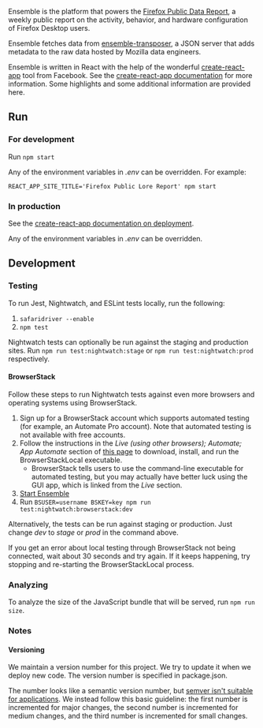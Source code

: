 Ensemble is the platform that powers the [Firefox Public Data
Report](https://data.firefox.com), a weekly public report on the activity,
behavior, and hardware configuration of Firefox Desktop users.

Ensemble fetches data from
[ensemble-transposer](https://github.com/mozilla/ensemble-transposer), a JSON
server that adds metadata to the raw data hosted by Mozilla data engineers.

Ensemble is written in React with the help of the wonderful
[create-react-app](https://github.com/facebook/create-react-app) tool from
Facebook. See the [create-react-app documentation](https://facebook.github.io/create-react-app/docs/getting-started)
for more information. Some highlights and some additional information are
provided here.

## Run

### For development

Run `npm start`

Any of the environment variables in *.env* can be overridden. For example:

`REACT_APP_SITE_TITLE='Firefox Public Lore Report' npm start`

### In production

See the [create-react-app documentation on
deployment](https://github.com/facebook/create-react-app/blob/master/packages/react-scripts/template/README.md#deployment).

Any of the environment variables in *.env* can be overridden.

## Development

### Testing

To run Jest, Nightwatch, and ESLint tests locally, run the following:

1. `safaridriver --enable`
2. `npm test`

Nightwatch tests can optionally be run against the staging and production sites.
Run `npm run test:nightwatch:stage` or `npm run test:nightwatch:prod`
respectively.

#### BrowserStack

Follow these steps to run Nightwatch tests against even more browsers and
operating systems using BrowserStack.

1. Sign up for a BrowserStack account which supports automated testing (for
   example, an Automate Pro account). Note that automated testing is not
   available with free accounts.
2. Follow the instructions in the *Live (using other browsers); Automate; App
   Automate* section of [this page](https://www.browserstack.com/local-testing)
   to download, install, and run the BrowserStackLocal executable.
    * BrowserStack tells users to use the command-line executable for automated
      testing, but you may actually have better luck using the GUI app, which is
      linked from the *Live* section.
3. [Start Ensemble](#run)
4. Run `BSUSER=username BSKEY=key npm run test:nightwatch:browserstack:dev`

Alternatively, the tests can be run against staging or production. Just change
*dev* to *stage* or *prod* in the command above.

If you get an error about local testing through BrowserStack not being
connected, wait about 30 seconds and try again. If it keeps happening, try
stopping and re-starting the BrowserStackLocal process.

### Analyzing

To analyze the size of the JavaScript bundle that will be served, run `npm run
size`.

### Notes

#### Versioning

We maintain a version number for this project. We try to update it when we
deploy new code. The version number is specified in package.json.

The number looks like a semantic version number, but [semver isn't suitable for
applications](https://softwareengineering.stackexchange.com/a/255201). We
instead follow this basic guideline: the first number is incremented for major
changes, the second number is incremented for medium changes, and the third
number is incremented for small changes.
